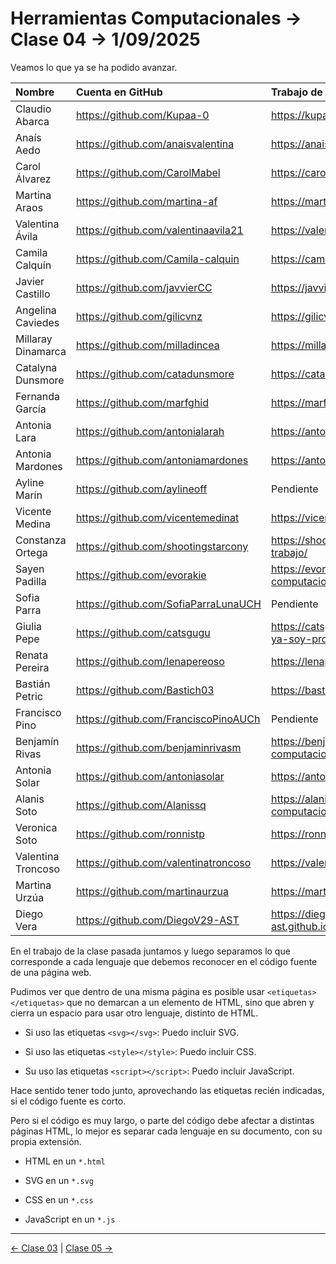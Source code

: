 # Herramientas Computacionales → Clase 04 → 1/09/2025

Veamos lo que ya se ha podido avanzar.


| Nombre | Cuenta en GitHub | Trabajo de la clase pasada |
| :--------------- | :--------------- | :--------------- |
| Claudio Abarca | https://github.com/Kupaa-0 | https://kupaa-0.github.io/Clase-2/ |
| Anaís Aedo | https://github.com/anaisvalentina | https://anaisvalentina.github.io/Clase-2/ |
| Carol Álvarez | https://github.com/CarolMabel | https://carolmabel.github.io/clase2/ |
| Martina Araos | https://github.com/martina-af | https://martina-af.github.io/clase-3/ |
| Valentina Ávila | https://github.com/valentinaavila21 | https://valentinaavila21.github.io/mi_segunda_web/ |
| Camila Calquín | https://github.com/Camila-calquin | https://camila-calquin.github.io/Segundo-trabajo/ |
| Javier Castillo | https://github.com/javvierCC | https://javviercc.github.io/segunda-vez-mish/ |
| Angelina Caviedes | https://github.com/gilicvnz | https://gilicvnz.github.io/segunda_vez/ |
| Millaray Dinamarca | https://github.com/milladincea | https://milladincea.github.io/segundavezmillantitos/ |
| Catalyna Dunsmore | https://github.com/catadunsmore | https://catadunsmore.github.io/Clase-2/ |
| Fernanda García | https://github.com/marfghid | https://marfghid.github.io/hercom-02/ |
| Antonia Lara | https://github.com/antonialarah | https://antonialarah.github.io/clase-2/ |
| Antonia Mardones | https://github.com/antoniamardones | https://antoniamardones.github.io/clase-2/ |
| Ayline Marín | https://github.com/aylineoff | Pendiente |
| Vicente Medina | https://github.com/vicentemedinat | https://vicentemedinat.github.io/Clase_2/ |
| Constanza Ortega | https://github.com/shootingstarcony | https://shootingstarcony.github.io/Segundo-trabajo/ |
| Sayen Padilla | https://github.com/evorakie | https://evorakie.github.io/03-herramientas-computacionales/ |
| Sofia Parra | https://github.com/SofiaParraLunaUCH | Pendiente |
| Giulia Pepe | https://github.com/catsgugu | https://catsgugu.github.io/Mi-segundo-post-jaja-ya-soy-pro/ |
| Renata Pereira | https://github.com/lenapereoso | https://lenapereoso.github.io/oli-2/ |
| Bastián Petric | https://github.com/Bastich03 | https://bastich03.github.io/Clase_25_08/ |
| Francisco Pino | https://github.com/FranciscoPinoAUCh | Pendiente |
| Benjamín Rivas | https://github.com/benjaminrivasm | https://benjaminrivasm.github.io/herramientas-computacionales/clase-03/ |
| Antonia Solar | https://github.com/antoniasolar | https://antoniasolar.github.io/clase-2/ |
| Alanis Soto | https://github.com/Alanissq | https://alanissq.github.io/herramientas-computacionales-2/ |
| Veronica Soto | https://github.com/ronnistp | https://ronnistp.github.io/clase-03-herramientas/ |
| Valentina Troncoso | https://github.com/valentinatroncoso | https://valentinatroncoso.github.io/clase-2/ |
| Martina Urzúa | https://github.com/martinaurzua | https://martinaurzua.github.io/mi-segunda-vez/ |
| Diego Vera | https://github.com/DiegoV29-AST | https://diegov29-ast.github.io/clase_2_otra_vez_waos/ |


En el trabajo de la clase pasada juntamos y luego separamos lo que corresponde a cada lenguaje que debemos reconocer en el código fuente de una página web. 

Pudimos ver que dentro de una misma página es posible usar `<etiquetas></etiquetas>` que no demarcan a un elemento de HTML, sino que abren y cierra un espacio para usar otro lenguaje, distinto de HTML.

- Si uso las etiquetas `<svg></svg>`: Puedo incluir SVG.

- Si uso las etiquetas `<style></style>`: Puedo incluir CSS.

- Su uso las etiquetas `<script></script>`: Puedo incluir JavaScript.

Hace sentido tener todo junto, aprovechando las etiquetas recién indicadas, si el código fuente es corto. 

Pero si el código es muy largo, o parte del código debe afectar a distintas páginas HTML, lo mejor es separar cada lenguaje en su documento, con su propia extensión. 

- HTML en un `*.html`

- SVG en un `*.svg`

- CSS en un `*.css`

- JavaScript en un `*.js`

- - - - - - - -

[← Clase 03](https://github.com/profesorfaco/herramientas/tree/main/clase-03) | [Clase 05 →](https://github.com/profesorfaco/herramientas/tree/main/clase-05)




